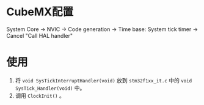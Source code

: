# CubeMX配置
System Core -> NVIC
    -> Code generation
        -> Time base: System tick timer
            -> Cancel "Call HAL handler" 

# 使用
1. 将 `void SysTickInterruptHandler(void)` 放到 `stm32f1xx_it.c` 中的 `void SysTick_Handler(void)` 中。
2. 调用 `ClockInit()` 。